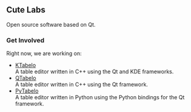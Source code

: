 
## Cute Labs

Open source software based on Qt.


### Get Involved

Right now, we are working on:

- [KTabelo](https://github.com/cutelabs/ktabelo)  
  A table editor written in C++ using the Qt and KDE frameworks.
- [QTabelo](https://github.com/cutelabs/qtabelo)  
  A table editor written in C++ using the Qt framework.
- [PyTabelo](https://github.com/cutelabs/pytabelo)  
  A table editor written in Python using the Python bindings for the Qt framework.

